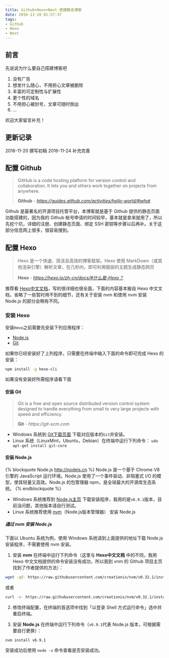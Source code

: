 ```yaml
---
title: Github+Hexo+Next 搭建静态博客
date: 2016-11-20 01:57:37
tags:
- Github
- Hexo
- Next
---
```

## 前言

先说说为什么要自己搭建博客吧

1. 没有广告
2. 想发什么随心，不用担心文章被删除
3. 丰富的可定制性与扩展性
4. 更个性的域名
5. 不用担心被封号，文章可随时倒出
6. ...

欢迎大家留言补充！

## 更新记录

2016-11-20 撰写初稿
2016-11-24 补充完善

## 配置 **Github**

> GitHub is a code hosting platform for version control and collaboration. It lets you and others work together on projects from anywhere.
>
> **Github** - _https://guides.github.com/activities/hello-world/#what_

Github 是最著名的开源项目托管平台，本博客就是基于 Github 提供的静态页面功能搭建的，因为我的 Github 帐号申请的时间较早，基本就是拿来就用了，所以先挖个坑，详细的注册、创建静态页面、绑定 SSH 密钥等步骤以后再补。关于这部分信息网上很多，很容易搜到。

## 配置 **Hexo**

> Hexo 是一个快速、简洁且高效的博客框架。Hexo 使用 MarkDown（或其他渲染引擎）解析文章，在几秒内，即可利用靓丽的主题生成静态网页
>
> **Hexo** - _https://hexo.io/zh-cn/docs/#什么是-Hexo？_

推荐看 [Hexo中文文档](https://hexo.io/zh-cn/docs)，写的很详细也很全面，下面的内容基本搬自 Hexo 中文文档，省略了一些暂时用不到的细节，还有关于安装 nvm 和使用 nvm 安装 Node.js 的部分会稍有不同。

### 安装 **Hexo**

安装`Hexo`之前需要先安装下列应用程序：

* [Node.js](https://nodejs.org)
* [Git](https://git-scm.com)

如果你已经安装好了上列程序，只需要在终端中输入下面的命令即可完成 Hexo 的安装：

```bash
npm install -g hexo-cli
```

如果没有安装好所需程序请看下面

#### 安装 Git 

> Git is a free and open source distributed version control system designed to handle everything from small to very large projects with speed and efficiency. 
>
> **Git** - _https://git-scm.com_

* Windows 系统到 [Git下载页面](https://git-scm.com/downloads) 下载对应版本的`Git`并安装。
* Linux 系统（LinuxMint，Ubuntu，Debian）在终端中运行下列命令：
`udo apt-get install git-core`

#### 安装 **Node.js**

{% blockquote Node.js http://nodejs.cn %}
Node.js 是一个基于 Chrome V8 引擎的 JavaScript 运行环境。Node.js 使用了一个事件驱动、非阻塞式 I/O 的模型，使其轻量又高效。Node.js 的包管理器 npm，是全球最大的开源库生态系统。
{% endblockquote %}

* Windows 系统推荐到 [Node.js主页](https://nodejs.org) 下载安装程序，我用的是`v6.9.1`版本，目前没问题，其他版本请自行测试。
* Linux 系统推荐使用 [nvm](https://github.com/creationix/nvm)（Node.js版本管理器） 安装 Node.js
##### 通过 **nvm** 安装 **Node.js**

下面以 Ubuntu 系统为例，使用 Windows 系统请到上面提供的地址下载 Node.js 安装程序，不需要使用 nvm 安装。

1. 安装 **nvm**
在终端中运行下列命令（这里与 **Hexo中文文档** 中的不同，我用 Hexo 中文文档提供的命令安装没有成功，所以我到 vnm 的 Github 项目主页找到了作者提供的方法）：

```bash
wget -qO- https://raw.githubusercontent.com/creationix/nvm/v0.32.1/install.sh | bash
```

或者

```bash
curl -o- https://raw.githubusercontent.com/creationix/nvm/v0.32.1/install.sh | bash
```

2. 修改终端配置，在终端的首选项中找到「以登录 Shell 方式运行命令」选中并重启终端。

3. 安装 **Node.js**
在终端中运行下列命令（`v6.9.1`代表 Node.js 版本，可根据需要自行更换）：

```bash
nvm install v6.9.1
```

安装成功后使用 `node -v` 命令查看是否安装成功。
